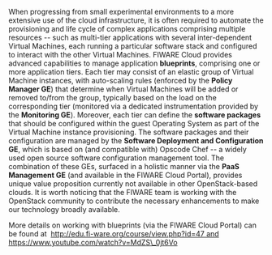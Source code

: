 When progressing from small experimental environments to a more
extensive use of the cloud infrastructure, it is often required to
automate the provisioning and life cycle of complex applications
comprising multiple resources -- such as multi-tier applications with
several inter-dependent Virtual Machines, each running a particular
software stack and configured to interact with the other Virtual
Machines. FIWARE Cloud provides advanced capabilities to manage
application **blueprints**, comprising one or more application tiers.
Each tier may consist of an elastic group of Virtual Machine instances,
with auto-scaling rules (enforced by the **Policy Manager GE**) that
determine when Virtual Machines will be added or removed to/from the
group, typically based on the load on the corresponding tier (monitored
via a dedicated instrumentation provided by the **Monitoring GE**).
Moreover, each tier can define the **software packages** that should be
configured within the guest Operating System as part of the Virtual
Machine instance provisioning. The software packages and their
configuration are managed by the **Software Deployment and Configuration
GE**, which is based on (and compatible with) Opscode Chef -- a widely
used open source software configuration management tool. The combination
of these GEs, surfaced in a holistic manner via the **PaaS Management
GE** (and available in the FIWARE Cloud Portal), provides unique value
proposition currently not available in other OpenStack-based clouds. It
is worth noticing that the FIWARE team is working with the OpenStack
community to contribute the necessary enhancements to make our
technology broadly available.

More details on working with blueprints (via the FIWARE Cloud Portal)
can be found at  http://edu.fi-ware.org/course/view.php?id=47 and
https://www.youtube.com/watch?v=MdZS\_0jt6Vo

 
